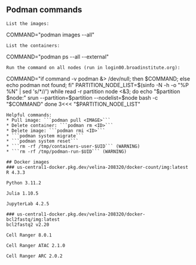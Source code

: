 ## Podman commands
```
List the images:
```
COMMAND="podman images --all"
```
List the containers:
```
COMMAND="podman ps --all --external"
```
Run the command on all nodes (run in login00.broadinstitute.org):
```
COMMAND="if command -v podman &> /dev/null; then $COMMAND; else echo podman not found; fi"
PARTITION_NODE_LIST=$(sinfo -N -h -o "%P %N" | sed 's/\*//')
while read -r partition node <&3; do
  echo "$partition $node:"
  srun --partition=$partition --nodelist=$node bash -c "$COMMAND"
done 3<<< "$PARTITION_NODE_LIST"
```
Helpful commands:
* Pull image: ```podman pull <IMAGE>```
* Delete container: ```podman rm <ID>```
* Delete image: ```podman rmi <ID>```
* ```podman system migrate```
* ```podman system reset```
* ```rm -rf /tmp/containers-user-$UID``` (WARNING)
* ```rm -rf /tmp/podman-run-$UID``` (WARNING)

## Docker images
### us-central1-docker.pkg.dev/velina-208320/docker-count/img:latest
R 4.3.3

Python 3.11.2

Julia 1.10.5

JupyterLab 4.2.5

### us-central1-docker.pkg.dev/velina-208320/docker-bcl2fastq/img:latest
bcl2fastq2 v2.20

Cell Ranger 8.0.1

Cell Ranger ATAC 2.1.0

Cell Ranger ARC 2.0.2

